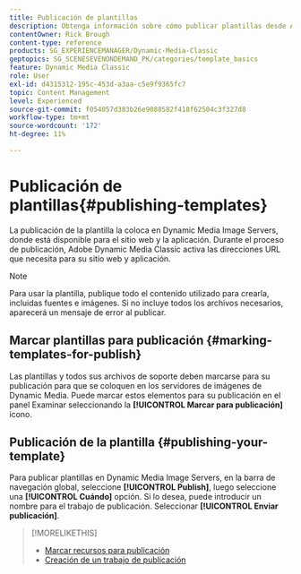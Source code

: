 ```yaml
---
title: Publicación de plantillas
description: Obtenga información sobre cómo publicar plantillas desde Adobe Dynamic Media Classic.
contentOwner: Rick Brough
content-type: reference
products: SG_EXPERIENCEMANAGER/Dynamic-Media-Classic
geptopics: SG_SCENESEVENONDEMAND_PK/categories/template_basics
feature: Dynamic Media Classic
role: User
exl-id: d4315312-195c-453d-a3aa-c5e9f9365fc7
topic: Content Management
level: Experienced
source-git-commit: f054057d383b26e9088582f418f62504c3f327d8
workflow-type: tm+mt
source-wordcount: '172'
ht-degree: 11%

---
```


# Publicación de plantillas{#publishing-templates}

La publicación de la plantilla la coloca en Dynamic Media Image Servers, donde está disponible para el sitio web y la aplicación. Durante el proceso de publicación, Adobe Dynamic Media Classic activa las direcciones URL que necesita para su sitio web y aplicación.

>[!NOTE]
>
>Para usar la plantilla, publique todo el contenido utilizado para crearla, incluidas fuentes e imágenes. Si no incluye todos los archivos necesarios, aparecerá un mensaje de error al publicar.

## Marcar plantillas para publicación {#marking-templates-for-publish}

Las plantillas y todos sus archivos de soporte deben marcarse para su publicación para que se coloquen en los servidores de imágenes de Dynamic Media. Puede marcar estos elementos para su publicación en el panel Examinar seleccionando la **[!UICONTROL Marcar para publicación]** icono.

## Publicación de la plantilla {#publishing-your-template}

Para publicar plantillas en Dynamic Media Image Servers, en la barra de navegación global, seleccione **[!UICONTROL Publish]**, luego seleccione una **[!UICONTROL Cuándo]** opción. Si lo desea, puede introducir un nombre para el trabajo de publicación. Seleccionar **[!UICONTROL Enviar publicación]**.

>[!MORELIKETHIS]
>
>* [Marcar recursos para publicación](publishing-files.md#publish_after_uploading)
>* [Creación de un trabajo de publicación](publishing-files.md#creating_a_publish_job)
